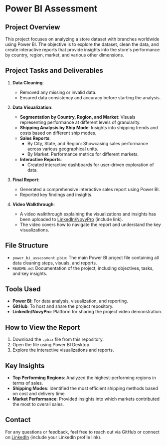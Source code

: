 
# Power BI Assessment

## Project Overview

This project focuses on analyzing a store dataset with branches worldwide using Power BI. The objective is to explore the dataset, clean the data, and create interactive reports that provide insights into the store's performance by country, region, market, and various other dimensions.

## Project Tasks and Deliverables

1. **Data Cleaning**: 
   - Removed any missing or invalid data.
   - Ensured data consistency and accuracy before starting the analysis.

2. **Data Visualization**: 
   - **Segmentation by Country, Region, and Market**: Visuals representing performance at different levels of granularity.
   - **Shipping Analysis by Ship Mode**: Insights into shipping trends and costs based on different ship modes.
   - **Sales Reports**:
     - By City, State, and Region: Showcasing sales performance across various geographical units.
     - By Market: Performance metrics for different markets.
   - **Interactive Reports**:
     - Created interactive dashboards for user-driven exploration of data.

3. **Final Report**: 
   - Generated a comprehensive interactive sales report using Power BI.
   - Reported key findings and insights.

4. **Video Walkthrough**:
   - A video walkthrough explaining the visualizations and insights has been uploaded to [LinkedIn/NovyPro](#) (include link).
   - The video covers how to navigate the report and understand the key visualizations.

## File Structure

- `power_bi_assessment.pbix`: The main Power BI project file containing all data cleaning steps, visuals, and reports.
- `README.md`: Documentation of the project, including objectives, tasks, and key insights.

## Tools Used

- **Power BI**: For data analysis, visualization, and reporting.
- **GitHub**: To host and share the project repository.
- **LinkedIn/NovyPro**: Platform for sharing the project video demonstration.

## How to View the Report

1. Download the `.pbix` file from this repository.
2. Open the file using Power BI Desktop.
3. Explore the interactive visualizations and reports.

## Key Insights

- **Top Performing Regions**: Analyzed the highest-performing regions in terms of sales.
- **Shipping Modes**: Identified the most efficient shipping methods based on cost and delivery time.
- **Market Performance**: Provided insights into which markets contributed the most to overall sales.

## Contact

For any questions or feedback, feel free to reach out via GitHub or connect on [LinkedIn](#) (include your LinkedIn profile link).
